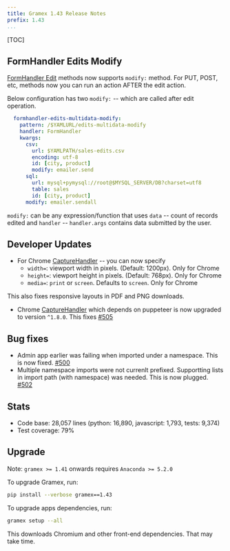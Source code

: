 ```yaml
---
title: Gramex 1.43 Release Notes
prefix: 1.43
...
```


[TOC]


## FormHandler Edits Modify

[FormHandler Edit](../../formhandler/#formhandler-edits) methods now supports `modify:` method.  For PUT, POST, etc, methods now you can run an action AFTER the edit action.

Below configuration has two `modify:` -- which are called after edit operation.

```yaml
  formhandler-edits-multidata-modify:
    pattern: /$YAMLURL/edits-multidata-modify
    handler: FormHandler
    kwargs:
      csv:
        url: $YAMLPATH/sales-edits.csv
        encoding: utf-8
        id: [city, product]
        modify: emailer.send
      sql:
        url: mysql+pymysql://root@$MYSQL_SERVER/DB?charset=utf8
        table: sales
        id: [city, product]
      modify: emailer.sendall
```

`modify:` can be any expression/function that uses `data` -- count of records edited and `handler` -- `handler.args` contains data submitted by the user.

## Developer Updates

- For Chrome [CaptureHandler](../../capturehandler/#chrome) -- you can now specify
  - `width=`: viewport width in pixels. (Default: 1200px). Only for Chrome
  - `height=`: viewport height in pixels. (Default: 768px). Only for Chrome
  - `media=`: `print` or `screen`. Defaults to `screen`. Only for Chrome

This also fixes responsive layouts in PDF and PNG downloads.

- Chrome [CaptureHandler](../../capturehandler/#chrome) which depends on puppeteer is now upgraded to version `^1.8.0`.
This fixes [#505](https://code.gramener.com/cto/gramex/issues/505)

## Bug fixes

- Admin app earlier was failing when imported under a namespace. This is now fixed.
[#500](https://code.gramener.com/cto/gramex/issues/500)
- Multiple namespace imports were not currenlt prefixed.
Supportting lists in import path (with namespace) was needed. This is now plugged.
[#502](https://code.gramener.com/cto/gramex/issues/502)

## Stats

- Code base: 28,057 lines (python: 16,890, javascript: 1,793, tests: 9,374)
- Test coverage: 79%

## Upgrade

Note: `gramex >= 1.41` onwards requires `Anaconda >= 5.2.0`

To upgrade Gramex, run:

```bash
pip install --verbose gramex==1.43
```

To upgrade apps dependencies, run:

```bash
gramex setup --all
```

This downloads Chromium and other front-end dependencies. That may take time.
